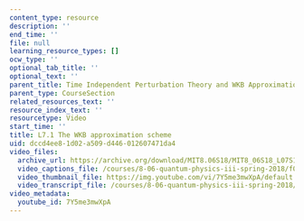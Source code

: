 ```yaml
---
content_type: resource
description: ''
end_time: ''
file: null
learning_resource_types: []
ocw_type: ''
optional_tab_title: ''
optional_text: ''
parent_title: Time Independent Perturbation Theory and WKB Approximation
parent_type: CourseSection
related_resources_text: ''
resource_index_text: ''
resourcetype: Video
start_time: ''
title: L7.1 The WKB approximation scheme
uid: dccd4ee8-1d02-a509-d446-012607471da4
video_files:
  archive_url: https://archive.org/download/MIT8.06S18/MIT8_06S18_L07S1_300k.mp4
  video_captions_file: /courses/8-06-quantum-physics-iii-spring-2018/f0a3d04ecd4054bdbdb6be6fdbca67fc_7Y5me3mwXpA.vtt
  video_thumbnail_file: https://img.youtube.com/vi/7Y5me3mwXpA/default.jpg
  video_transcript_file: /courses/8-06-quantum-physics-iii-spring-2018/c10ab35e849b4f606c8aa929709e70d3_7Y5me3mwXpA.pdf
video_metadata:
  youtube_id: 7Y5me3mwXpA
---
```

